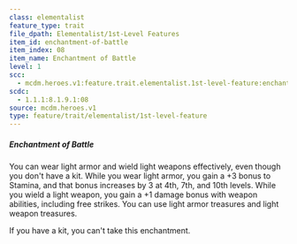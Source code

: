 ```yaml
---
class: elementalist
feature_type: trait
file_dpath: Elementalist/1st-Level Features
item_id: enchantment-of-battle
item_index: 08
item_name: Enchantment of Battle
level: 1
scc:
  - mcdm.heroes.v1:feature.trait.elementalist.1st-level-feature:enchantment-of-battle
scdc:
  - 1.1.1:8.1.9.1:08
source: mcdm.heroes.v1
type: feature/trait/elementalist/1st-level-feature
---
```


##### Enchantment of Battle

You can wear light armor and wield light weapons effectively, even though you don't have a kit. While you wear light armor, you gain a +3 bonus to Stamina, and that bonus increases by 3 at 4th, 7th, and 10th levels. While you wield a light weapon, you gain a +1 damage bonus with weapon abilities, including free strikes. You can use light armor treasures and light weapon treasures.

If you have a kit, you can't take this enchantment.
